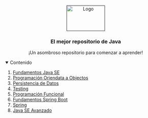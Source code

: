 <!-- PROJECT LOGO -->
<br />
<p align="center">
  <a href="">
    <img src="https://1000marcas.net/wp-content/uploads/2020/11/Java-logo.png" alt="Logo" width="120" height="80">
  </a>

  <h3 align="center">El mejor repositorio de Java</h3>

  <p align="center">
    ¡Un asombroso repositorio para comenzar a aprender!
  </p>
</p>

<!-- TABLE OF CONTENTS -->
<details open="open">
  <summary>Contenido</summary>
  <ol>
    <li><a href="#fundamentos">Fundamentos Java SE</a></li>
    <li><a href="#poo">Programación Oriendata a Objectos</a></li>
    <li><a href="#persitencia">Persistencia de Datos</a></li>
    <li><a href="#testing">Testing</a></li>
    <li><a href="https://github.com/espinoleandroo/Java/tree/master/Functional">Programación Funcional</a></li>
    <li><a href="#fundamentos_spring">Fundamentos Spring Boot</a></li>
    <li><a href="#spring">Spring</a></li>
    <li><a href="#avanzado">Java SE Avanzado</a></li>
  </ol>
</details>

